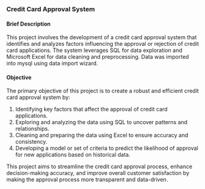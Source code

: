 ### Credit Card Approval System

#### Brief Description
This project involves the development of a credit card approval system that identifies and analyzes factors influencing the approval or rejection of credit card applications. 
The system leverages SQL for data exploration and Microsoft Excel for data cleaning and preprocessing. Data was imported into mysql using data import wizard.

#### Objective
The primary objective of this project is to create a robust and efficient credit card approval system by:
1. Identifying key factors that affect the approval of credit card applications.
2. Exploring and analyzing the data using SQL to uncover patterns and relationships.
3. Cleaning and preparing the data using Excel to ensure accuracy and consistency.
4. Developing a model or set of criteria to predict the likelihood of approval for new applications based on historical data.

This project aims to streamline the credit card approval process, enhance decision-making accuracy, and improve overall customer satisfaction by making the approval process more transparent and data-driven.
